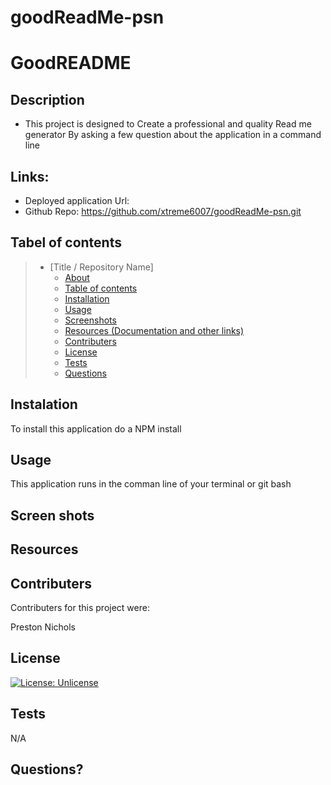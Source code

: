 # goodReadMe-psn
# GoodREADME
  ## Description 
  * This project is designed to Create a professional and quality Read me generator By asking a few question about the application in a command line


  ## Links:

  * Deployed application Url: 
  * Github Repo: https://github.com/xtreme6007/goodReadMe-psn.git
  
  ## Tabel of contents


> * [Title / Repository Name]
>   * [About](#about)
>   * [Table of contents](#tabel-of-contents)
>   * [Installation](#installation)
>   * [Usage](#usage)
>   * [Screenshots](#sceenshots)
>   * [Resources (Documentation and other links)](#resources)
>   * [Contributers](#contributers)
>   * [License](#license)
>   * [Tests](#tests)
>   * [Questions](#questions)



## Instalation

To install this application do a NPM install


## Usage

 This application runs in the comman line of your terminal or git bash





## Screen shots






## Resources




## Contributers
Contributers for this project were:

Preston Nichols

## License


[![License: Unlicense](https://img.shields.io/badge/license-Unlicense-blue.svg)](http://unlicense.org/)

## Tests

N/A

## Questions?